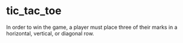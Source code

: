 # tic_tac_toe
In order to win the game, a player must place three of their marks in a horizontal, vertical, or diagonal row.
